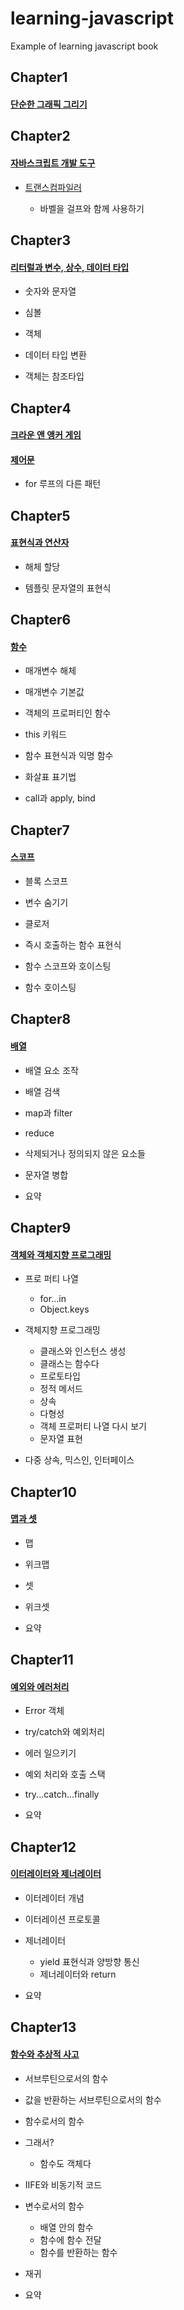 # learning-javascript
Example of learning javascript book

## Chapter1

#### [단순한 그래픽 그리기](https://github.com/woohoeon/learning-javascript/tree/master/chapter1)

## Chapter2

#### [자바스크립트 개발 도구](https://github.com/woohoeon/learning-javascript/tree/master/chapter2)

* [트랜스컴파일러](https://github.com/woohoeon/learning-javascript/blob/master/gulpfile.js)

	* 바벨을 걸프와 함께 사용하기

## Chapter3

#### [리터럴과 변수, 상수, 데이터 타입](https://github.com/woohoeon/learning-javascript/blob/master/chapter3/test.js)

* 숫자와 문자열

* 심볼

* 객체

* 데이터 타입 변환

* 객체는 참조타입

## Chapter4

#### [크라운 앤 앵커 게임](https://github.com/woohoeon/learning-javascript/blob/master/chapter4/crown-and-anchor.js)

#### [제어문](https://github.com/woohoeon/learning-javascript/blob/master/chapter4/test/test.js)

 * for 루프의 다른 패턴

## Chapter5

#### [표현식과 연산자](https://github.com/woohoeon/learning-javascript/blob/master/chapter5/test.js)

* 해체 할당

* 템플릿 문자열의 표현식

## Chapter6

#### [함수](https://github.com/woohoeon/learning-javascript/blob/master/chapter6/test.js)

* 매개변수 해체

* 매개변수 기본값

* 객체의 프로퍼티인 함수

* this 키워드

* 함수 표현식과 익명 함수

* 화살표 표기법

* call과 apply, bind

## Chapter7

#### [스코프](https://github.com/woohoeon/learning-javascript/blob/master/chapter7/test.js)

* 블록 스코프

* 변수 숨기기

* 클로저

* 즉시 호출하는 함수 표현식

* 함수 스코프와 호이스팅

* 함수 호이스팅

## Chapter8

#### [배열](https://github.com/woohoeon/learning-javascript/blob/master/chapter8/test.js)

* 배열 요소 조작

* 배열 검색

* map과 filter

* reduce

* 삭제되거나 정의되지 않은 요소들

* 문자열 병합

* 요약

## Chapter9

#### [객체와 객체지향 프로그래밍](https://github.com/woohoeon/learning-javascript/blob/master/chapter9/test.js)

* 프로 퍼티 나열

	* for...in 
	* Object.keys

* 객체지향 프로그래밍

	* 클래스와 인스턴스 생성
	* 클래스는 함수다
	* 프로토타입
	* 정적 메서드
	* 상속
	* 다형성
	* 객체 프로퍼티 나열 다시 보기
	* 문자열 표현

* 다중 상속, 믹스인, 인터페이스

## Chapter10

#### [맵과 셋](https://github.com/woohoeon/learning-javascript/blob/master/chapter10/test.js)

* 맵

* 위크맵

* 셋

* 위크셋

* 요약

## Chapter11

#### [예외와 에러처리](https://github.com/woohoeon/learning-javascript/blob/master/chapter11/test.js)

* Error 객체

* try/catch와 예외처리

* 에러 일으키기

* 예외 처리와 호출 스택

* try...catch...finally

* 요약

## Chapter12

#### [이터레이터와 제너레이터](https://github.com/woohoeon/learning-javascript/blob/master/chapter12/test.js)

* 이터레이터 개념

* 이터레이션 프로토콜

* 제너레이터

	* yield 표현식과 양방향 통신
	* 제너레이터와 return

* 요약

## Chapter13

#### [함수와 추상적 사고](https://github.com/woohoeon/learning-javascript/blob/master/chapter13/test.js)

* 서브루틴으로서의 함수

* 값을 반환하는 서브루틴으로서의 함수

* 함수로서의 함수

* 그래서?
	* 함수도 객체다

* IIFE와 비동기적 코드

* 변수로서의 함수
	* 배열 안의 함수
	* 함수에 함수 전달
	* 함수를 반환하는 함수

* 재귀

* 요약
